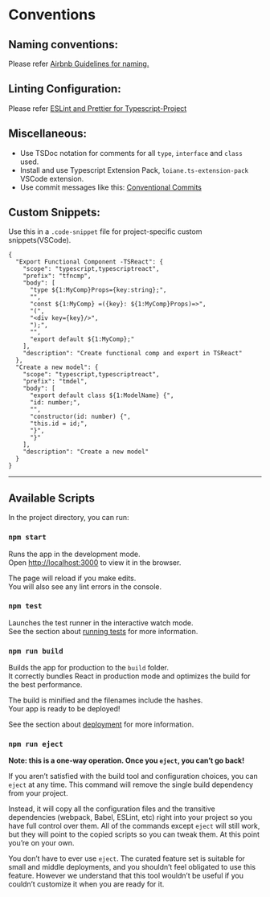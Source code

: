 # Conventions

## Naming conventions:

Please refer [Airbnb Guidelines for naming.](https://github.com/airbnb/javascript/tree/master/react#naming)

## Linting Configuration:

Please refer [ESLint and Prettier for Typescript-Project](https://robertcooper.me/post/using-eslint-and-prettier-in-a-typescript-project)

## Miscellaneous:

-   Use TSDoc notation for comments for all `type`, `interface` and `class` used.
-   Install and use Typescript Extension Pack, `loiane.ts-extension-pack` VSCode extension.
-   Use commit messages like this: [Conventional Commits](https://dev.to/colewalker/conventional-commits-the-future-of-git-32gg)

## Custom Snippets:

Use this in a `.code-snippet` file for project-specific custom snippets(VSCode).

```
{
  "Export Functional Component -TSReact": {
    "scope": "typescript,typescriptreact",
    "prefix": "tfncmp",
    "body": [
      "type ${1:MyComp}Props={key:string};",
      "",
      "const ${1:MyComp} =({key}: ${1:MyComp}Props)=>",
      "(",
      "<div key={key}/>",
      ");",
      "",
      "export default ${1:MyComp};"
    ],
    "description": "Create functional comp and export in TSReact"
  },
  "Create a new model": {
    "scope": "typescript,typescriptreact",
    "prefix": "tmdel",
    "body": [
      "export default class ${1:ModelName} {",
      "id: number;",
      "",
      "constructor(id: number) {",
      "this.id = id;",
      "}",
      "}"
    ],
    "description": "Create a new model"
  }
}

```

---

## Available Scripts

In the project directory, you can run:

### `npm start`

Runs the app in the development mode.\
Open [http://localhost:3000](http://localhost:3000) to view it in the browser.

The page will reload if you make edits.\
You will also see any lint errors in the console.

### `npm test`

Launches the test runner in the interactive watch mode.\
See the section about [running tests](https://facebook.github.io/create-react-app/docs/running-tests) for more information.

### `npm run build`

Builds the app for production to the `build` folder.\
It correctly bundles React in production mode and optimizes the build for the best performance.

The build is minified and the filenames include the hashes.\
Your app is ready to be deployed!

See the section about [deployment](https://facebook.github.io/create-react-app/docs/deployment) for more information.

### `npm run eject`

**Note: this is a one-way operation. Once you `eject`, you can’t go back!**

If you aren’t satisfied with the build tool and configuration choices, you can `eject` at any time. This command will remove the single build dependency from your project.

Instead, it will copy all the configuration files and the transitive dependencies (webpack, Babel, ESLint, etc) right into your project so you have full control over them. All of the commands except `eject` will still work, but they will point to the copied scripts so you can tweak them. At this point you’re on your own.

You don’t have to ever use `eject`. The curated feature set is suitable for small and middle deployments, and you shouldn’t feel obligated to use this feature. However we understand that this tool wouldn’t be useful if you couldn’t customize it when you are ready for it.
